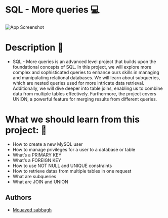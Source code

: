 # SQL - More queries 💻

![App Screenshot](https://s3.eu-west-3.amazonaws.com/hbtn.intranet.project.files/holbertonschool-higher-level_programming+/274/66988091.jpg)

# Description 💬
- SQL - More queries is an advanced level project that builds upon the foundational concepts of SQL. In this project, we will explore more complex and sophisticated queries to enhance ours skills in managing and manipulating relational databases. We will learn about subqueries, which are nested queries used for more intricate data retrieval. Additionally, we will dive deeper into table joins, enabling us to combine data from multiple tables effectively. Furthermore, the project covers UNION, a powerful feature for merging results from different queries.
# What we should learn from this project: 📑
- How to create a new MySQL user
- How to manage privileges for a user to a database or table
- What’s a PRIMARY KEY
- What’s a FOREIGN KEY
- How to use NOT NULL and UNIQUE constraints
- How to retrieve datas from multiple tables in one request
- What are subqueries
- What are JOIN and UNION
## Authors

- [Mouayed sabbagh](https://github.com/MOUAYEDSB)
